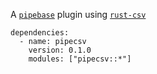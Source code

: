 A [`pipebase`] plugin using [`rust-csv`]
```
dependencies:
  - name: pipecsv
    version: 0.1.0
    modules: ["pipecsv::*"]
```
[`pipebase`]: https://github.com/pipebase/pipebase
[`rust-csv`]: https://github.com/BurntSushi/rust-csv
